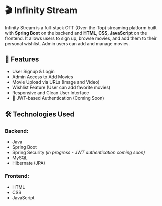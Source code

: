 # 🎬 Infinity Stream

Infinity Stream is a full-stack OTT (Over-the-Top) streaming platform built with **Spring Boot** on the backend and **HTML, CSS, JavaScript** on the frontend. It allows users to sign up, browse movies, and add them to their personal wishlist. Admin users can add and manage movies.

## 🚀 Features

- User Signup & Login
- Admin Access to Add Movies
- Movie Upload via URLs (Image and Video)
- Wishlist Feature (User can add favorite movies)
- Responsive and Clean User Interface
- 🔐 JWT-based Authentication (Coming Soon)

## 🛠️ Technologies Used

### Backend:
- Java
- Spring Boot
- Spring Security *(in progress - JWT authentication coming soon)*
- MySQL
- Hibernate (JPA)

### Frontend:
- HTML
- CSS
- JavaScript


